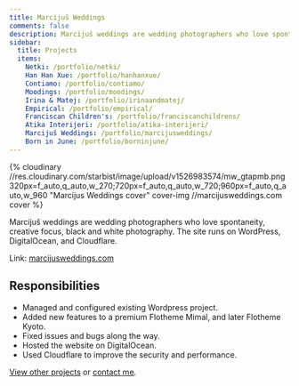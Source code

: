 ```yaml
---
title: Marcijuš Weddings
comments: false
description: Marcijuš weddings are wedding photographers who love spontaneity, creative focus, black and white photography. The site runs on WordPress, DigitalOcean, and Cloudflare.
sidebar:
  title: Projects
  items:
    Netki: /portfolio/netki/
    Han Han Xue: /portfolio/hanhanxue/
    Contiamo: /portfolio/contiamo/
    Moodings: /portfolio/moodings/
    Irina & Matej: /portfolio/irinaandmatej/
    Empirical: /portfolio/empirical/
    Franciscan Children's: /portfolio/franciscanchildrens/
    Atika Interijeri: /portfolio/atika-interijeri/
    Marcijuš Weddings: /portfolio/marcijusweddings/
    Born in June: /portfolio/borninjune/
---
```


{% cloudinary //res.cloudinary.com/starbist/image/upload/v1526983574/mw_gtapmb.png 320px=f_auto,q_auto,w_270;720px=f_auto,q_auto,w_720;960px=f_auto,q_auto,w_960 "Marcijus Weddings cover" cover-img //marcijusweddings.com cover %}

Marcijuš weddings are wedding photographers who love spontaneity, creative focus, black and white photography. The site runs on WordPress, DigitalOcean, and Cloudflare.

Link: [marcijusweddings.com](//marcijusweddings.com)

## Responsibilities

- Managed and configured existing Wordpress project.
- Added new features to a premium Flotheme Mimal, and later Flotheme Kyoto.
- Fixed issues and bugs along the way.
- Hosted the website on DigitalOcean.
- Used Cloudflare to improve the security and performance.

[View other projects](/portfolio/) or [contact me](/about-me/).
